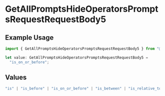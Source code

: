 # GetAllPromptsHideOperatorsPromptsRequestRequestBody5

## Example Usage

```typescript
import { GetAllPromptsHideOperatorsPromptsRequestRequestBody5 } from "@orq-ai/node/models/operations";

let value: GetAllPromptsHideOperatorsPromptsRequestRequestBody5 =
  "is_on_or_before";
```

## Values

```typescript
"is" | "is_before" | "is_on_or_before" | "is_between" | "is_relative_today" | "is_relative_time" | "is_empty" | "is_not_empty"
```
